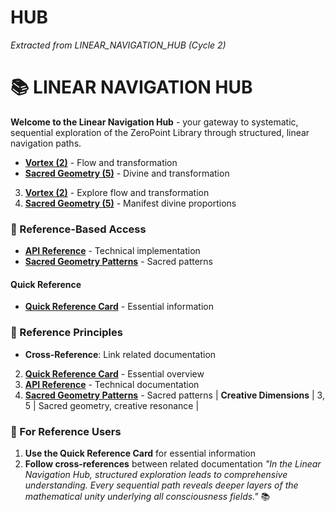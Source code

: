 # HUB

*Extracted from LINEAR_NAVIGATION_HUB (Cycle 2)*

# 📚 LINEAR NAVIGATION HUB
**Welcome to the Linear Navigation Hub** - your gateway to systematic, sequential exploration of the ZeroPoint Library through structured, linear navigation paths.
- **[Vortex (2)](2/)** - Flow and transformation
- **[Sacred Geometry (5)](5/)** - Divine and transformation
3. **[Vortex (2)](2/)** - Explore flow and transformation
6. **[Sacred Geometry (5)](5/)** - Manifest divine proportions
### **📖 Reference-Based Access**
- **[API Reference](2/API_REFERENCE.md)** - Technical implementation
- **[Sacred Geometry Patterns](5/SACRED_GEOMETRY_PATTERNS.md)** - Sacred patterns
#### **Quick Reference**
- **[Quick Reference Card](QUICK_REFERENCE_CARD.md)** - Essential information
### **📖 Reference Principles**
- **Cross-Reference**: Link related documentation
2. **[Quick Reference Card](QUICK_REFERENCE_CARD.md)** - Essential overview
1. **[API Reference](2/API_REFERENCE.md)** - Technical documentation
4. **[Sacred Geometry Patterns](5/SACRED_GEOMETRY_PATTERNS.md)** - Sacred patterns
| **Creative Dimensions** | 3, 5 | Sacred geometry, creative resonance |
### **📖 For Reference Users**
1. **Use the Quick Reference Card** for essential information
3. **Follow cross-references** between related documentation
*"In the Linear Navigation Hub, structured exploration leads to comprehensive understanding. Every sequential path reveals deeper layers of the mathematical unity underlying all consciousness fields."* 📚 
